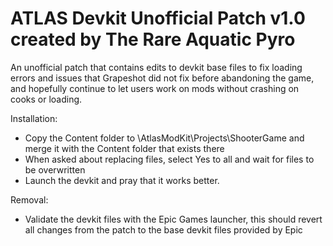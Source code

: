 ATLAS Devkit Unofficial Patch v1.0
created by The Rare Aquatic Pyro
====================================================================

An unofficial patch that contains edits to devkit base files to fix loading errors and issues that Grapeshot did not fix before abandoning the game, and hopefully continue to let users work on mods without crashing on cooks or loading.

Installation:
- Copy the Content folder to <Your devkit install directory>\AtlasModKit\Projects\ShooterGame and merge it with the Content folder that exists there
- When asked about replacing files, select Yes to all and wait for files to be overwritten
- Launch the devkit and pray that it works better.

Removal:
- Validate the devkit files with the Epic Games launcher, this should revert all changes from the patch to the base devkit files provided by Epic
